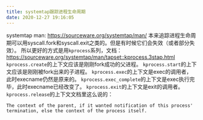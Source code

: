 ```yaml
---
title: systemtap跟踪进程生命周期
date: 2020-12-27 19:16:05
---
```


systemtap man: <https://sourceware.org/systemtap/man/>
本来追踪进程生命周期可以用syscall.fork和syscall.exit之类的。但是有时候它们会失效（或者部分失效）。
所以更好的方式是用`kprocess`系列，文档：<https://sourceware.org/systemtap/man/tapset::kprocess.3stap.html>
`kprocess.create`的上下文应该是刚刚fork成功的父进程。
`kprocess.start`的上下文应该是刚刚被fork出来的子进程。
`kprocess.exec`的上下文是exec的调用者，此时execname仍然是原来的。
`kprocess.exec_complete`的上下文是exec执行完毕，此时execname已经改变了。
`kprocess.exit`的上下文是exit的调用者。
`kprocess.release`的上下文文档里这么说的：

```text
The context of the parent, if it wanted notification of this process' termination, else the context of the process itself.  
```
